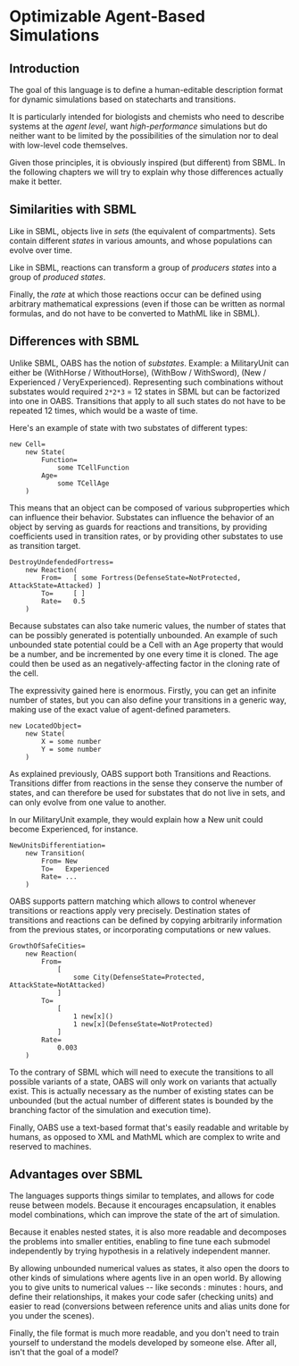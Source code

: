 Optimizable Agent-Based Simulations=====================================## IntroductionThe goal of this language is to define a human-editable description format for dynamic simulations based on statecharts and transitions.It is particularly intended for biologists and chemists who need to describe systems at the _agent level_, want _high-performance_ simulations but do neither want to be limited by the possibilities of the simulation nor to deal with low-level code themselves. Given those principles, it is obviously inspired (but different) from SBML. In the following chapters we will try to explain why those differences actually make it better.## Similarities with SBMLLike in SBML, objects live in _sets_ (the equivalent of compartments). Sets contain different _states_ in various amounts, and whose populations can evolve over time. Like in SBML, reactions can transform a group of _producers states_ into a group of _produced states_. Finally, the _rate_ at which those reactions occur can be defined using arbitrary mathematical expressions (even if those can be written as normal formulas, and do not have to be converted to MathML like in SBML).## Differences with SBMLUnlike SBML, OABS has the notion of _substates_. Example: a MilitaryUnit can either be (WithHorse / WithoutHorse), (WithBow / WithSword), (New / Experienced / VeryExperienced). Representing such combinations without substates would required `2*2*3` = 12 states in SBML but can be factorized into one in OABS. Transitions that apply to all such states do not have to be repeated 12 times, which would be a waste of time.Here's an example of state with two substates of different types:	new Cell=		new State(			Function=				some TCellFunction			Age=				some TCellAge		)This means that an object can be composed of various subproperties which can influence their behavior. Substates can influence the behavior of an object by serving as guards for reactions and transitions, by providing coefficients used in transition rates, or by providing other substates to use as transition target.	DestroyUndefendedFortress=		new Reaction(			From=   [ some Fortress(DefenseState=NotProtected, AttackState=Attacked) ]			To=     [ ]			Rate=   0.5		)Because substates can also take numeric values, the number of states that can be possibly generated is potentially unbounded. An example of such unbounded state potential could be a Cell with an Age property that would be a number, and be incremented by one every time it is cloned. The age could then be used as an negatively-affecting factor in the cloning rate of the cell. The expressivity gained here is enormous. Firstly, you can get an infinite number of states, but you can also define your transitions in a generic way, making use of the exact value of agent-defined parameters.	new LocatedObject=		new State(			X = some number			Y = some number		)As explained previously, OABS support both Transitions and Reactions. Transitions differ from reactions in the sense they conserve the number of states, and can therefore be used for substates that do not live in sets, and can only evolve from one value to another. In our MilitaryUnit example, they would explain how a New unit could become Experienced, for instance. 	NewUnitsDifferentiation=		new Transition(			From= New			To=   Experienced			Rate= ...		)OABS supports pattern matching which allows to control whenever transitions or reactions apply very precisely. Destination states of transitions and reactions can be defined by copying arbitrarily information from the previous states, or incorporating computations or new values.	GrowthOfSafeCities=		new Reaction(			From=				[					some City(DefenseState=Protected, AttackState=NotAttacked)				]			To=				[					1 new[x]()					1 new[x](DefenseState=NotProtected)				]			Rate=				0.003		)To the contrary of SBML which will need to execute the transitions to all possible variants of a state, OABS will only work on variants that actually exist. This is actually necessary as the number of existing states can be unbounded (but the actual number of different states is bounded by the branching factor of the simulation and execution time).Finally, OABS use a text-based format that's easily readable and writable by humans, as opposed to XML and MathML which are complex to write and reserved to machines.## Advantages over SBMLThe languages supports things similar to templates, and allows for code reuse between models. Because it encourages encapsulation, it enables model combinations, which can improve the state of the art of simulation.Because it enables nested states, it is also more readable and decomposes the problems into smaller entities, enabling to fine tune each submodel independently by trying hypothesis in a relatively independent manner.By allowing unbounded numerical values as states, it also open the doors to other kinds of simulations where agents live in an open world. By allowing you to give units to numerical values -- like seconds : minutes : hours, and define their relationships, it makes your code safer (checking units) and easier to read (conversions between reference units and alias units done for you under the scenes).Finally, the file format is much more readable, and you don't need to train yourself to understand the models developed by someone else. After all, isn't that the goal of a model?